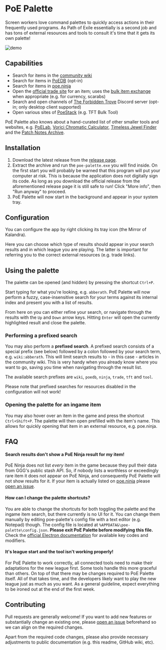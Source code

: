 # PoE Palette
Screen workers love command palettes to quickly access actions in their frequently used programs. As Path of Exile essentially is a second job and has tons of external resources and tools to consult it's time that it gets its own palette!

![demo](https://github.com/flbraun/poe-palette/raw/master/.github/demo.gif)

## Capabilities
- Search for items in the [community wiki](https://www.poewiki.net)
- Search for items in [PoEDB](https://poedb.tw) (opt-in)
- Search for items in [poe.ninja](https://poe.ninja)
- Open the [official trade site](https://www.pathofexile.com/trade) for an item; uses the [bulk item exchange](https://www.pathofexile.com/trade/exchange) when appropriate (e.g. for currency, scarabs)
- Search and open channels of [The Forbidden Trove](https://forbiddentrove.com) Discord server (opt-in; only desktop client supported)
- Open various sites of [PoeStack](https://poestack.com) (e.g. TFT Bulk Tool)

PoE Palette also knows about a hand-curated list of other smaller tools and websites, e.g. [PoELab](https://www.poelab.com), [Vorici Chromatic Calculator](https://siveran.github.io/calc.html), [Timeless Jewel Finder](https://vilsol.github.io/timeless-jewels/tree) and the [Patch Notes Archive](https://www.pathofexile.com/forum/view-forum/patch-notes).

## Installation
1. Download the latest release from the [release page](https://github.com/flbraun/poe-palette/releases).
2. Extract the archive and run the `poe-palette.exe` you will find inside.
   On the first start you will probably be warned that this program will put your computer at risk. This is because the application does not digitally sign its code. As long as you download the official release from the aforementioned release page it is still safe to run!
   Click "More info", then "Run anyway" to proceed.
3. PoE Palette will now start in the background and appear in your system tray.

## Configuration
You can configure the app by right clicking its tray icon (the Mirror of Kalandra).

Here you can choose which type of results should appear in your search results and in which league you are playing. The latter is important for referring you to the correct external resources (e.g. trade links).

## Using the palette
The palette can be opened (and hidden) by pressing the shortcut `Ctrl+P`.

Start typing for what you're looking, e.g. `abberath`. PoE Palette will now perform a fuzzy, case-insensitive search for your terms against its internal index and present you with a list of results.

From here on you can either refine your search, or navigate through the results with the `Up` and `Down` arrow keys. Hitting `Enter` will open the currently highlighted result and close the palette.

### Performing a prefixed search
You may also perform a **prefixed search**. A prefixed search consists of a special prefix (see below) followed by a colon followed by your search term, e.g. `wiki:abberath`. This will limit search results to - in this case - articles in the community wiki. This is very handy when you already know where you want to go, saving you time when navigating through the result list.

The available search prefixes are `wiki`, `poedb`, `ninja`, `trade`, `tft` and `tool`.

Please note that prefixed searches for resources disabled in the configuration will not work!

### Opening the palette for an ingame item
You may also hover over an item in the game and press the shortcut `Ctrl+Shift+P`. The palette will then open prefilled with the item's name. This allows for quickly opening that item in an external resource, e.g. poe.ninja.

## FAQ
#### Search results don't show a PoE Ninja result for my item!
PoE Ninja does not list _every_ item in the game because they pull their data from GGG's public stash API. So, if nobody lists a worthless or exceedingly rare item it does not appear on PoE Ninja, and consequently PoE Palette will not show results for it.
If your item is actually listed on [poe.ninja](https://poe.ninja) please [open an issue](https://github.com/flbraun/poe-palette/issues/new/choose).

#### How can I change the palette shortcuts?
You are able to change the shortcuts for both toggling the palette and the ingame item search, but there currently is no UI for it. You can change them manually by editing poe-palette's config file with a text editor (e.g. Notepad) though.
The config file is located at `%APPDATA&\poe-palette\config.json`. **Please exit PoE Palette before modifying this file.**
Check the [official Electron documentation](https://www.electronjs.org/docs/latest/api/accelerator#available-modifiers) for available key codes and modifiers.

#### It's league start and the tool isn't working properly!
For PoE Palette to work correctly, all connected tools need to make their adaptations for the new league first. Some tools handle this more graceful than others. On top of that there may be changes required to PoE Palette itself. All of that takes time, and the developers likely want to play the new league just as much as you want. As a general guideline, expect everything to be ironed out at the end of the first week.

## Contributing
Pull requests are generally welcome! If you want to add new features or substantially change an existing one, please [open an issue](https://github.com/flbraun/poe-palette/issues/new/choose) beforehand so we can align on the required changes.

Apart from the required code changes, please also provide necessary adjustments to public documentation (e.g. this readme, GitHub wiki, etc).
